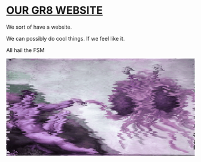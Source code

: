 # [OUR GR8 WEBSITE](http://ottersquad.github.io/)
We sort of have a website.

We can possibly do cool things. If we feel like it.

All hail the FSM

![fsm](images/fsm.gif)
